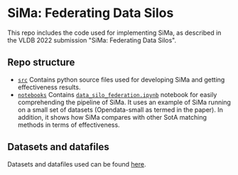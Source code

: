 # SiMa: Federating Data Silos

This repo includes the code used for implementing SiMa, as described in the VLDB 2022 submission "SiMa: Federating Data Silos".

## Repo structure

* [`src`]() 
	Contains python source files used for developing SiMa and getting effectiveness results.
* [`notebooks`]()
	Contains [`data_silo_federation.ipynb`]() notebook for easily comprehending the pipeline of SiMa. It uses an example of SiMa running on a small set of datasets (Opendata-small as termed in the paper). In addition, it shows how SiMa compares with other SotA matching methods in terms of effectiveness. 



## Datasets and datafiles 
Datasets and datafiles used can be found [here](https://figshare.com/s/a9a058694254dcf56842).
